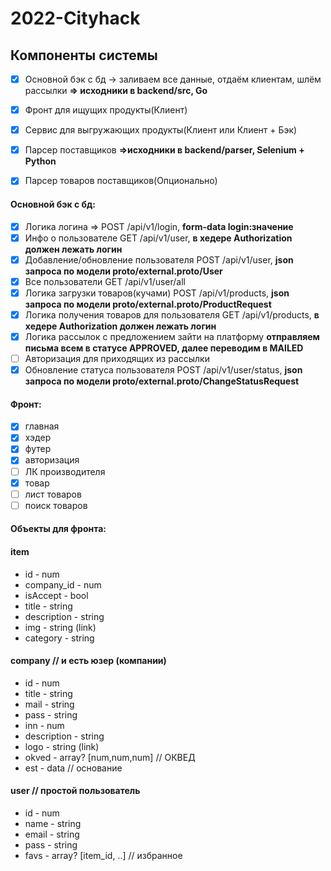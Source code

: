 # 2022-Cityhack

## Компоненты системы

- [x] Основной бэк с бд -> заливаем все данные, отдаём клиентам, шлём рассылки **=> исходники в backend/src, Go**
- [x] Фронт для ищущих продукты(Клиент)
- [x] Сервис для выгружающих продукты(Клиент или Клиент + Бэк)
- [x] Парсер поставщиков **=>исходники в backend/parser, Selenium + Python**
- [x] Парсер товаров поставщиков(Опционально)


#### Основной бэк с бд:
- [x] Логика логина => POST /api/v1/login, **form-data login:значение**
- [x] Инфо о пользователе GET /api/v1/user, **в хедере Authorization должен лежать логин**
- [x] Добавление/обновление пользователя POST /api/v1/user, **json запроса по модели proto/external.proto/User**
- [x] Все пользователи GET /api/v1/user/all
- [x] Логика загрузки товаров(кучами) POST /api/v1/products, **json запроса по модели proto/external.proto/ProductRequest**
- [x] Логика получения товаров для пользователя GET /api/v1/products,  **в хедере Authorization должен лежать логин**
- [x] Логика рассылок с предложением зайти на платформу **отправляем письма всем в статусе APPROVED, далее переводим в MAILED**
- [ ] Авторизация для приходящих из рассылки
- [x] Обновление статуса пользователя POST /api/v1/user/status, **json запроса по модели proto/external.proto/ChangeStatusRequest**

#### Фронт:
- [x] главная
- [x] хэдер
- [x] футер
- [x] авторизация
- [ ] ЛК производителя
- [x] товар
- [ ] лист товаров
- [ ] поиск товаров

#### Объекты для фронта:

#### item
* id - num
* company_id - num
* isAccept - bool
* title - string
* description - string
* img - string (link)
* category - string

#### company // и есть юзер (компании)
* id - num
* title - string
* mail - string
* pass - string
* inn - num
* description - string
* logo - string (link)
* okved - array? [num,num,num] // ОКВЕД
* est - data // основание

#### user // простой пользователь
* id - num
* name - string
* email - string
* pass - string
* favs - array? [item_id, ..] // избранное
